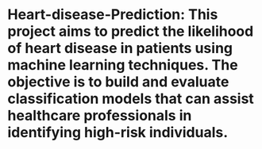 # Heart-disease-Prediction: This project aims to predict the likelihood of heart disease in patients using machine learning techniques. The objective is to build and evaluate classification models that can assist healthcare professionals in identifying high-risk individuals.
